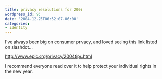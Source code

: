 ```yaml
---
title: privacy resolutions for 2005
wordpress_id: 95
date: '2004-12-25T06:52:07-06:00'
categories:
- identity
---
```

I've always been big on consumer privacy, and loved seeing this link listed on slashdot...

<http://www.epic.org/privacy/2004tips.html>

I recommend everyone read over it to help protect your individual rights in the new year.

